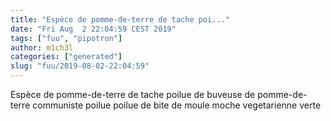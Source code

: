 ```yaml
---
title: "Espèce de pomme-de-terre de tache poi..."
date: "Fri Aug  2 22:04:59 CEST 2019"
tags: ["fuu", "pipotron"]
author: m1ch3l
categories: ["generated"]
slug: "fuu/2019-08-02-22:04:59"
---
```


Espèce de pomme-de-terre de tache poilue de buveuse de pomme-de-terre communiste poilue poilue de bite de moule moche vegetarienne verte
